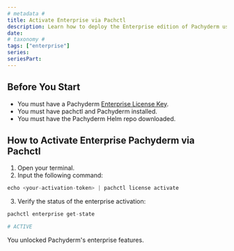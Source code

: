 ```yaml
---
# metadata # 
title: Activate Enterprise via Pachctl
description: Learn how to deploy the Enterprise edition of Pachyderm using the pachctl CLI for an existing cluster.
date: 
# taxonomy #
tags: ["enterprise"]
series:
seriesPart:
---
```


## Before You Start 

- You must have a Pachyderm [Enterprise License Key](https://www.pachyderm.com/trial/).
- You must have pachctl and Pachyderm installed. 
- You must have the Pachyderm Helm repo downloaded.

## How to Activate Enterprise Pachyderm via Pachctl 

1. Open your terminal.
2. Input the following command:

```s
echo <your-activation-token> | pachctl license activate
```

3. Verify the status of the enterprise activation:

```s
pachctl enterprise get-state

# ACTIVE
```

You unlocked Pachyderm's enterprise features.
